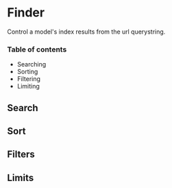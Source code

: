 # Finder

Control a model's index results from the url querystring.

### Table of contents
- Searching
- Sorting
- Filtering
- Limiting

## Search

## Sort

## Filters

## Limits
